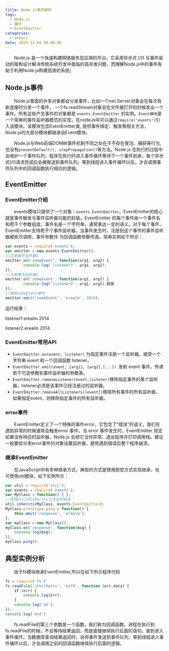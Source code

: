 ```yaml
---
title: Node.js事件解析
tags:
  - Node.js
  - 事件
  - EventEmitter
categories:
  - others
date: 2014-11-04 00:00:00
---
```


&emsp;&emsp;Node.js 是一个快速构建网络服务及应用的平台，它采用异步式 I/O 与事件驱动的架构设计解决传统系统开发中面临的高并发问题，而理解Node.js中的事件有助于利用Node.js构建高效的系统。

## Node.js事件

&emsp;&emsp;Node.js里面的许多对象都会分发事件，比如一个net.Server对象会在每次有新连接时分发一个事件， 一个fs.readStream对象会在文件被打开的时候发出一个事件。所有这些产生事件的对象都是 `events.EventEmitter` 的实例。`Event模块`是一个简单的事件监听器模式的实现，在nodeJs中可以通过`require('events')`引入该模块。该模块包含EventEmitter类, 提供事件绑定、触发等相关方法，Node.js的大部分模块都继承自Event模块。

&emsp;&emsp;Node.js与Web前端DOM树事件机制不同之处在于不存在冒泡、捕获等行为, 也没有`preventDefault(), stopPropagation()`等方法。Node.js 在执行的过程中会维护一个事件队列，程序在执行时进入事件循环等待下一个事件到来，每个异步式I/O请求完成后会被推送到事件队列。等到线程进入事件循环以后，才会调用事件队列中的回调函数执行相应的逻辑。

## EventEmitter

### EventEmitter介绍
&emsp;&emsp;events模块只提供了一个对象：`events.EventEmitter`。EventEmitter的核心就是事件触发与事件监听器功能的封装。EventEmitter 的每个事件由一个事件名和若干个参数组成，事件名是一个字符串，通常表达一定的语义。对于每个事件，EventEmitter支持若干个事件监听器。当事件发生时，注册到这个事件的事件监听器被依次调用，事件参数作 为回调函数参数传递。简单实例如下所示：
```javascript
var events = require('events');
var emitter = new events.EventEmitter();
//注册事件监听器1
emitter.on('someEvent', function(arg1, arg2) {
        console.log('listener1', arg1, arg2);
});
//注册事件监听器2
emitter.on('someEvent', function(arg1, arg2) {
        console.log('listener2', arg1, arg2);就是
});
//触发someEvent事件
emitter.emit('someEvent', 'erealm', 2014);
```
运行结果：

listener1 erealm 2014

listener2 erealm 2014

### EventEmitter常用API

* `EventEmitter.on(event, listener)` 为指定事件注册一个监听器，接受一个字符串 event 和一个回调函数 listener。
*   `EventEmitter.emit(event, [arg1], [arg2],[...]) `发射 event 事件，传递若干可选参数到事件监听器的参数表。
*  `EventEmitter.removeListener(event,listener)`移除指定事件的某个监听器，listener必须是该事件已经注册过的监听器。
*  `EventEmitter.removeAllListeners([event])`移除所有事件的所有监听器，如果指定event，则移除指定事件的所有监听器。

### error事件

&emsp;&emsp;EventEmitter定义了一个特殊的事件error，它包含了“错误”的语义，我们在遇到异常的时候通常会触发error 事件。当 error 事件发生时，EventEmitter 规定如果没有响应的监听器，Node.js 会把它当作异常，退出程序并打印调用栈。建议一般要给分发error事件的对象设置监听器，避免遇到错误后整个程序崩溃。

### 继承EventEmitter ####
&emsp;&emsp;在JavaScript中有多种继承方式，典型的方式是使用原型方式实现继承，也可使用util模块，如下实例所示：
```javascript
var util = require('util');
var events = require('events');
var MyClass = function() { };
//使用util的inherits方法实现继承
util.inherits(MyClass, events.EventEmitter);
MyClass.prototype.ping = function() {
    this.emit('response', 'erealm');
};
var myClass = new MyClass();
myClass.on('response', function(msg) {
    console.log(msg);
});
myClass.ping();
```
## 典型实例分析

&emsp;&emsp;由于fs模块继承EventEmitter,所以在如下所示程序代码
```javascript
fs = require('fs')
fs.readFile('/etc/hosts', 'utf8', function (err,data) {
    if (err) {
        console.log(err);
    }
    console.log('ok');
});
console.log('end')
```
&emsp;&emsp;fs.readFile的第三个参数是一个函数，我们称为回调函数。进程在执行到fs.readFile的时候，不会等待结果返回，而是直接继续执行后面的语句，直到进入事件循环。当数据库查询结果返回时，会将事件发送到事件队列，等到线程进入事件循环以后，才会调用之前的回调函数继续执行后面的逻辑。
